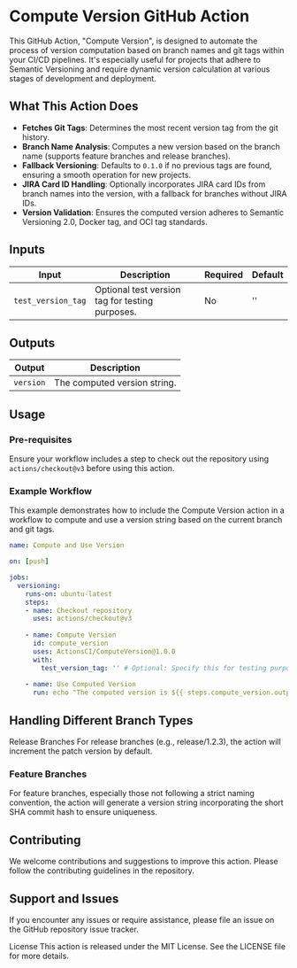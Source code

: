 # Compute Version GitHub Action

This GitHub Action, "Compute Version", is designed to automate the process of version computation based on branch names and git tags within your CI/CD pipelines. It's especially useful for projects that adhere to Semantic Versioning and require dynamic version calculation at various stages of development and deployment.

## What This Action Does

- **Fetches Git Tags**: Determines the most recent version tag from the git history.
- **Branch Name Analysis**: Computes a new version based on the branch name (supports feature branches and release branches).
- **Fallback Versioning**: Defaults to `0.1.0` if no previous tags are found, ensuring a smooth operation for new projects.
- **JIRA Card ID Handling**: Optionally incorporates JIRA card IDs from branch names into the version, with a fallback for branches without JIRA IDs.
- **Version Validation**: Ensures the computed version adheres to Semantic Versioning 2.0, Docker tag, and OCI tag standards.

## Inputs

| Input             | Description                                       | Required | Default |
|-------------------|---------------------------------------------------|----------|---------|
| `test_version_tag`| Optional test version tag for testing purposes.   | No       | ''      |

## Outputs

| Output    | Description                             |
|-----------|-----------------------------------------|
| `version` | The computed version string.            |

## Usage

### Pre-requisites

Ensure your workflow includes a step to check out the repository using `actions/checkout@v3` before using this action.

### Example Workflow

This example demonstrates how to include the Compute Version action in a workflow to compute and use a version string based on the current branch and git tags.

```yaml
name: Compute and Use Version

on: [push]

jobs:
  versioning:
    runs-on: ubuntu-latest
    steps:
    - name: Checkout repository
      uses: actions/checkout@v3
      
    - name: Compute Version
      id: compute_version
      uses: ActionsCI/ComputeVersion@1.0.0
      with:
        test_version_tag: '' # Optional: Specify this for testing purposes
        
    - name: Use Computed Version
      run: echo "The computed version is ${{ steps.compute_version.outputs.version }}"
```
## Handling Different Branch Types
Release Branches
For release branches (e.g., release/1.2.3), the action will increment the patch version by default.

### Feature Branches
For feature branches, especially those not following a strict naming convention, the action will generate a version string 
incorporating the short SHA commit hash to ensure uniqueness.

## Contributing
We welcome contributions and suggestions to improve this action. Please follow the contributing guidelines in the repository.

## Support and Issues
If you encounter any issues or require assistance, please file an issue on the GitHub repository issue tracker.

License
This action is released under the MIT License. See the LICENSE file for more details.
